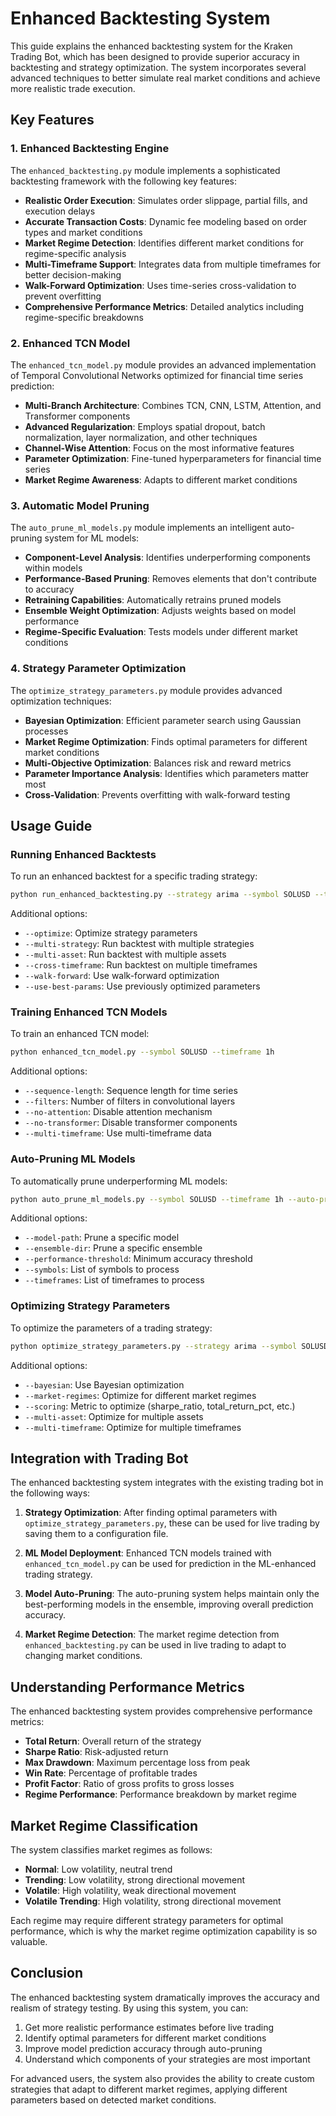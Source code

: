 # Enhanced Backtesting System

This guide explains the enhanced backtesting system for the Kraken Trading Bot, which has been designed to provide superior accuracy in backtesting and strategy optimization. The system incorporates several advanced techniques to better simulate real market conditions and achieve more realistic trade execution.

## Key Features

### 1. Enhanced Backtesting Engine

The `enhanced_backtesting.py` module implements a sophisticated backtesting framework with the following key features:

- **Realistic Order Execution**: Simulates order slippage, partial fills, and execution delays
- **Accurate Transaction Costs**: Dynamic fee modeling based on order types and market conditions
- **Market Regime Detection**: Identifies different market conditions for regime-specific analysis
- **Multi-Timeframe Support**: Integrates data from multiple timeframes for better decision-making
- **Walk-Forward Optimization**: Uses time-series cross-validation to prevent overfitting
- **Comprehensive Performance Metrics**: Detailed analytics including regime-specific breakdowns

### 2. Enhanced TCN Model

The `enhanced_tcn_model.py` module provides an advanced implementation of Temporal Convolutional Networks optimized for financial time series prediction:

- **Multi-Branch Architecture**: Combines TCN, CNN, LSTM, Attention, and Transformer components
- **Advanced Regularization**: Employs spatial dropout, batch normalization, layer normalization, and other techniques
- **Channel-Wise Attention**: Focus on the most informative features
- **Parameter Optimization**: Fine-tuned hyperparameters for financial time series
- **Market Regime Awareness**: Adapts to different market conditions

### 3. Automatic Model Pruning

The `auto_prune_ml_models.py` module implements an intelligent auto-pruning system for ML models:

- **Component-Level Analysis**: Identifies underperforming components within models
- **Performance-Based Pruning**: Removes elements that don't contribute to accuracy
- **Retraining Capabilities**: Automatically retrains pruned models
- **Ensemble Weight Optimization**: Adjusts weights based on model performance
- **Regime-Specific Evaluation**: Tests models under different market conditions

### 4. Strategy Parameter Optimization

The `optimize_strategy_parameters.py` module provides advanced optimization techniques:

- **Bayesian Optimization**: Efficient parameter search using Gaussian processes
- **Market Regime Optimization**: Finds optimal parameters for different market conditions
- **Multi-Objective Optimization**: Balances risk and reward metrics
- **Parameter Importance Analysis**: Identifies which parameters matter most
- **Cross-Validation**: Prevents overfitting with walk-forward testing

## Usage Guide

### Running Enhanced Backtests

To run an enhanced backtest for a specific trading strategy:

```bash
python run_enhanced_backtesting.py --strategy arima --symbol SOLUSD --timeframe 1h --plot
```

Additional options:
- `--optimize`: Optimize strategy parameters
- `--multi-strategy`: Run backtest with multiple strategies
- `--multi-asset`: Run backtest with multiple assets
- `--cross-timeframe`: Run backtest on multiple timeframes
- `--walk-forward`: Use walk-forward optimization
- `--use-best-params`: Use previously optimized parameters

### Training Enhanced TCN Models

To train an enhanced TCN model:

```bash
python enhanced_tcn_model.py --symbol SOLUSD --timeframe 1h
```

Additional options:
- `--sequence-length`: Sequence length for time series
- `--filters`: Number of filters in convolutional layers
- `--no-attention`: Disable attention mechanism
- `--no-transformer`: Disable transformer components
- `--multi-timeframe`: Use multi-timeframe data

### Auto-Pruning ML Models

To automatically prune underperforming ML models:

```bash
python auto_prune_ml_models.py --symbol SOLUSD --timeframe 1h --auto-prune-all
```

Additional options:
- `--model-path`: Prune a specific model
- `--ensemble-dir`: Prune a specific ensemble
- `--performance-threshold`: Minimum accuracy threshold
- `--symbols`: List of symbols to process
- `--timeframes`: List of timeframes to process

### Optimizing Strategy Parameters

To optimize the parameters of a trading strategy:

```bash
python optimize_strategy_parameters.py --strategy arima --symbol SOLUSD --timeframe 1h
```

Additional options:
- `--bayesian`: Use Bayesian optimization
- `--market-regimes`: Optimize for different market regimes
- `--scoring`: Metric to optimize (sharpe_ratio, total_return_pct, etc.)
- `--multi-asset`: Optimize for multiple assets
- `--multi-timeframe`: Optimize for multiple timeframes

## Integration with Trading Bot

The enhanced backtesting system integrates with the existing trading bot in the following ways:

1. **Strategy Optimization**: After finding optimal parameters with `optimize_strategy_parameters.py`, these can be used for live trading by saving them to a configuration file.

2. **ML Model Deployment**: Enhanced TCN models trained with `enhanced_tcn_model.py` can be used for prediction in the ML-enhanced trading strategy.

3. **Model Auto-Pruning**: The auto-pruning system helps maintain only the best-performing models in the ensemble, improving overall prediction accuracy.

4. **Market Regime Detection**: The market regime detection from `enhanced_backtesting.py` can be used in live trading to adapt to changing market conditions.

## Understanding Performance Metrics

The enhanced backtesting system provides comprehensive performance metrics:

- **Total Return**: Overall return of the strategy
- **Sharpe Ratio**: Risk-adjusted return
- **Max Drawdown**: Maximum percentage loss from peak
- **Win Rate**: Percentage of profitable trades
- **Profit Factor**: Ratio of gross profits to gross losses
- **Regime Performance**: Performance breakdown by market regime

## Market Regime Classification

The system classifies market regimes as follows:

- **Normal**: Low volatility, neutral trend
- **Trending**: Low volatility, strong directional movement
- **Volatile**: High volatility, weak directional movement
- **Volatile Trending**: High volatility, strong directional movement

Each regime may require different strategy parameters for optimal performance, which is why the market regime optimization capability is so valuable.

## Conclusion

The enhanced backtesting system dramatically improves the accuracy and realism of strategy testing. By using this system, you can:

1. Get more realistic performance estimates before live trading
2. Identify optimal parameters for different market conditions
3. Improve model prediction accuracy through auto-pruning
4. Understand which components of your strategies are most important

For advanced users, the system also provides the ability to create custom strategies that adapt to different market regimes, applying different parameters based on detected market conditions.
